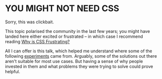 # YOU MIGHT NOT NEED CSS

Sorry, this was clickbait.

This topic polarised the community in the last few years; you might have landed here either excited or frustrated – in which case I recommend reading [Why is CSS Frustrating?](https://css-tricks.com/why-is-css-frustrating/)

All I can offer is this talk, which helped me understand where some of the following [experiments](https://github.com/MicheleBertoli/css-in-js) came from. Arguably, some of the solutions out there aren't suitable for most use cases. But having a sense of why people invested in them and what problems they were trying to solve could prove helpful.
